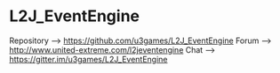 # L2J_EventEngine
Repository --> https://github.com/u3games/L2J_EventEngine
Forum --> http://www.united-extreme.com/l2jeventengine
Chat --> https://gitter.im/u3games/L2J_EventEngine
